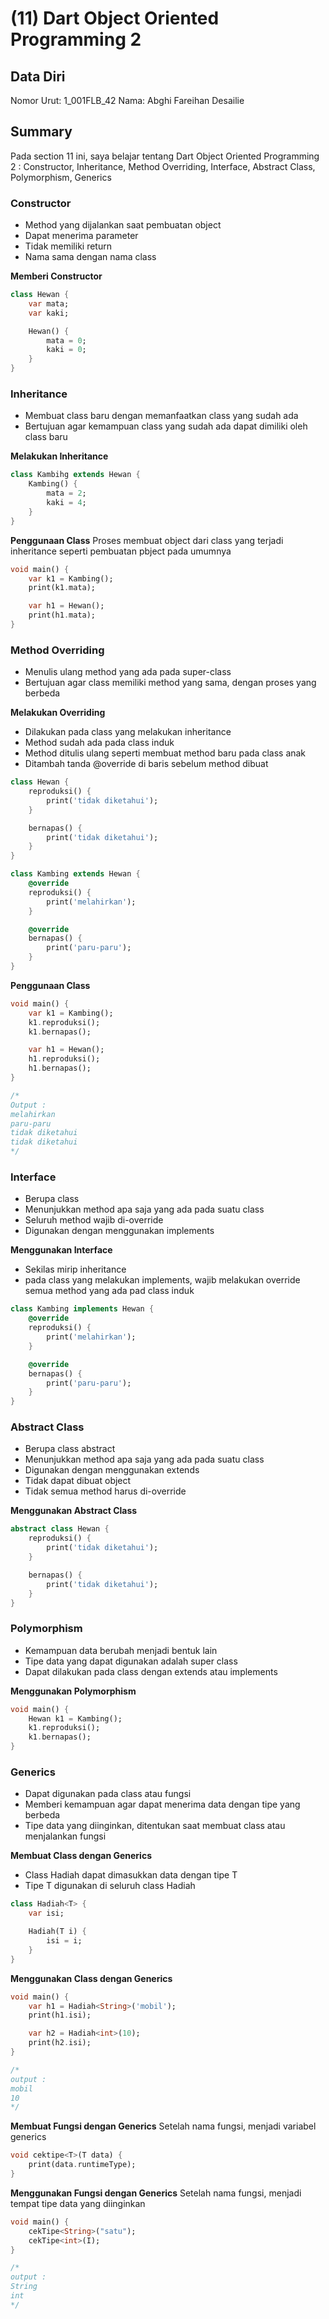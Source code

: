 # (11) Dart Object Oriented Programming 2

## Data Diri
Nomor Urut: 1_001FLB_42
Nama: Abghi Fareihan Desailie

## Summary
Pada section 11 ini, saya belajar tentang Dart Object Oriented Programming 2 : Constructor, Inheritance, Method Overriding, Interface, Abstract Class, Polymorphism, Generics

### Constructor
- Method yang dijalankan saat pembuatan object
- Dapat menerima parameter
- Tidak memiliki return
- Nama sama dengan nama class

__Memberi Constructor__

```dart
class Hewan {
    var mata;
    var kaki;

    Hewan() {
        mata = 0;
        kaki = 0;
    }
}
```

### Inheritance
- Membuat class baru dengan memanfaatkan class yang sudah ada
- Bertujuan agar kemampuan class yang sudah ada dapat dimiliki oleh class baru

__Melakukan Inheritance__

```dart
class Kambihg extends Hewan {
    Kambing() {
        mata = 2;
        kaki = 4;
    }
}
```

__Penggunaan Class__
Proses membuat object dari class yang terjadi inheritance seperti pembuatan pbject pada umumnya

```dart
void main() {
    var k1 = Kambing();
    print(k1.mata);

    var h1 = Hewan();
    print(h1.mata);
}
```


### Method Overriding
- Menulis ulang method yang ada pada super-class
- Bertujuan agar class memiliki method yang sama, dengan proses yang berbeda

__Melakukan Overriding__
- Dilakukan pada class yang melakukan inheritance
- Method sudah ada pada class induk
- Method ditulis ulang seperti membuat method baru pada class anak
- Ditambah tanda @override di baris sebelum method dibuat

```dart
class Hewan {
    reproduksi() {
        print('tidak diketahui');
    }

    bernapas() {
        print('tidak diketahui');
    }
}

class Kambing extends Hewan {
    @override
    reproduksi() {
        print('melahirkan');
    }

    @override
    bernapas() {
        print('paru-paru');
    }
}
```

__Penggunaan Class__

```dart
void main() {
    var k1 = Kambing();
    k1.reproduksi();
    k1.bernapas();

    var h1 = Hewan();
    h1.reproduksi();
    h1.bernapas();
}

/*
Output :
melahirkan
paru-paru
tidak diketahui
tidak diketahui
*/
```



### Interface
- Berupa class
- Menunjukkan method apa saja yang ada pada suatu class
- Seluruh method wajib di-override
- Digunakan dengan menggunakan implements

__Menggunakan Interface__
- Sekilas mirip inheritance
- pada class yang melakukan implements, wajib melakukan override semua method yang ada pad class induk

```dart
class Kambing implements Hewan {
    @override
    reproduksi() {
        print('melahirkan');
    }

    @override
    bernapas() {
        print('paru-paru');
    }
}
```


### Abstract Class
- Berupa class abstract
- Menunjukkan method apa saja yang ada pada suatu class
- Digunakan dengan menggunakan extends
- Tidak dapat dibuat object
- Tidak semua method harus di-override

__Menggunakan Abstract Class__
```dart
abstract class Hewan {
    reproduksi() {
        print('tidak diketahui');
    }

    bernapas() {
        print('tidak diketahui');
    }
}
```


### Polymorphism
- Kemampuan data berubah menjadi bentuk lain
- Tipe data yang dapat digunakan adalah super class
- Dapat dilakukan pada class dengan extends atau implements

__Menggunakan Polymorphism__

```dart
void main() {
    Hewan k1 = Kambing();
    k1.reproduksi();
    k1.bernapas();
}
```


### Generics
- Dapat digunakan pada class atau fungsi
- Memberi kemampuan agar dapat menerima data dengan tipe yang berbeda
- Tipe data yang diinginkan, ditentukan saat membuat class atau menjalankan fungsi

__Membuat Class dengan Generics__
- Class Hadiah dapat dimasukkan data dengan tipe T
- Tipe T digunakan di seluruh class Hadiah

```dart
class Hadiah<T> {
    var isi;

    Hadiah(T i) {
        isi = i;
    }
}
```


__Menggunakan Class dengan Generics__

```dart
void main() {
    var h1 = Hadiah<String>('mobil');
    print(h1.isi);

    var h2 = Hadiah<int>(10);
    print(h2.isi);
}

/* 
output :
mobil
10
*/
```

__Membuat Fungsi dengan Generics__
Setelah nama fungsi, menjadi variabel generics

```dart
void cektipe<T>(T data) {
    print(data.runtimeType);
}
```

__Menggunakan Fungsi dengan Generics__
Setelah nama fungsi, menjadi tempat tipe data yang diinginkan

```dart
void main() {
    cekTipe<String>("satu");
    cekTipe<int>(I);
}

/*
output :
String
int
*/
```